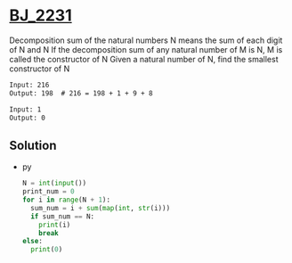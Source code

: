 # [BJ_2231](https://acmicpc.net/problem/2231)

Decomposition sum of the natural numbers N means the sum of each digit of N and N
If the decomposition sum of any natural number of M is N, M is called the constructor of N
Given a natural number of N, find the smallest constructor of N

```txt
Input: 216
Output: 198  # 216 = 198 + 1 + 9 + 8

Input: 1
Output: 0
```

## Solution

* py

  ```py
  N = int(input())
  print_num = 0
  for i in range(N + 1):
    sum_num = i + sum(map(int, str(i)))
    if sum_num == N:
      print(i)
      break
  else:
    print(0)
  ```
